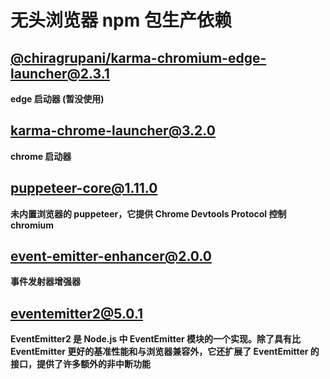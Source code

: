 # 无头浏览器 npm 包生产依赖

## [@chiragrupani/karma-chromium-edge-launcher@2.3.1](https://www.npmjs.com/package/@chiragrupani/karma-chromium-edge-launcher)

**edge 启动器 (暂没使用)**

## [karma-chrome-launcher@3.2.0](https://www.npmjs.com/package/karma-chrome-launcher)

**chrome 启动器**

## [puppeteer-core@1.11.0](https://www.npmjs.com/package/puppeteer-core)

**未内置浏览器的 puppeteer，它提供 Chrome Devtools Protocol 控制 chromium**

## [event-emitter-enhancer@2.0.0](https://www.npmjs.com/package/event-emitter-enhancer)

**事件发射器增强器**

## [eventemitter2@5.0.1](https://www.npmjs.com/package/eventemitter2)

**EventEmitter2 是 Node.js 中 EventEmitter 模块的一个实现。除了具有比 EventEmitter 更好的基准性能和与浏览器兼容外，它还扩展了 EventEmitter 的接口，提供了许多额外的非中断功能**
